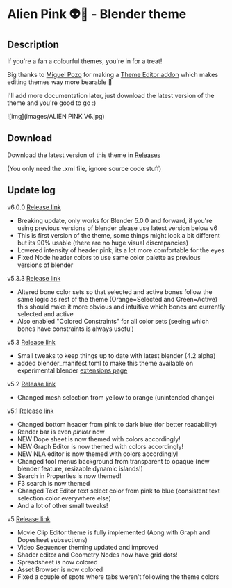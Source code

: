 # Alien Pink 👽🌸 - Blender theme

## Description

If you're a fan a colourful themes, you're in for a treat!

Big thanks to [Miguel Pozo](https://github.com/pragma37) for making a [Theme Editor addon](https://app.gumroad.com/d/bd203ea14e1e159c47c00ecd11e2707f) which makes editing themes way more bearable 🙏

I'll add more documentation later, just download the latest version of the theme and you're good to go :)

![img](images/ALIEN PINK V6.jpg)

## Download

Download the latest version of this theme in [Releases](https://github.com/Alumx/Alien-Pink-Blender-theme/releases)

(You only need the .xml file, ignore source code stuff)

## Update log

v6.0.0 [Release link](https://github.com/Alumx/Alien-Pink-Blender-theme/releases/tag/v6.0.0)
- Breaking update, only works for Blender 5.0.0 and forward, if you're using previous versions of blender please use latest version below v6
- This is first version of the theme, some things might look a bit different but its 90% usable (there are no huge visual discrepancies)
- Lowered intensity of header pink, its a lot more comfortable for the eyes
- Fixed Node header colors to use same color palette as previous versions of blender


v5.3.3 [Release link](https://github.com/Alumx/Alien-Pink-Blender-theme/releases/tag/v5.3.3)
- Altered bone color sets so that selected and active bones follow the same logic as rest of the theme (Orange=Selected and Green=Active) this should make it more obvious and intuitive which bones are currently selected and active
- Also enabled "Colored Constraints" for all color sets (seeing which bones have constraints is always useful)

v5.3 [Release link](https://github.com/Alumx/Alien-Pink-Blender-theme/releases/tag/v5.3)
- Small tweaks to keep things up to date with latest blender (4.2 alpha)
- added blender_manifest.toml to make this theme available on experimental blender [extensions page]([url](https://extensions.blender.org/themes/))

v5.2 [Release link](https://github.com/Alumx/Alien-Pink-Blender-theme/releases/tag/v5.2)
- Changed mesh selection from yellow to orange (unintended change)
  
v5.1 [Release link](https://github.com/Alumx/Alien-Pink-Blender-theme/releases/tag/v5.1)
- Changed bottom header from pink to dark blue (for better readability)
- Render bar is even *pinker* now
- NEW Dope sheet is now themed with colors accordingly!
- NEW Graph Editor is now themed with colors accordingly!
- NEW NLA editor is now themed with colors accordingly!
- Changed tool menus background from transparent to opaque (new blender feature, resizable dynamic islands!)
- Search in Properties is now themed!
- F3 search is now themed
- Changed Text Editor text select color from pink to blue (consistent text selection color everywhere else)
- And a lot of other small tweaks!

v5 [Release link](https://github.com/Alumx/Alien-Pink-Blender-theme/releases/tag/v5)
- Movie Clip Editor theme is fully implemented (Aong with Graph and Dopesheet subsections)
- Video Sequencer theming updated and improved
- Shader editor and Geometry Nodes now have grid dots!
- Spreadsheet is now colored
- Asset Browser is now colored
- Fixed a couple of spots where tabs weren't following the theme colors
